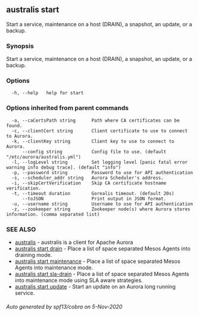 ## australis start

Start a service, maintenance on a host (DRAIN), a snapshot, an update, or a backup.

### Synopsis

Start a service, maintenance on a host (DRAIN), a snapshot, an update, or a backup.

### Options

```
  -h, --help   help for start
```

### Options inherited from parent commands

```
  -a, --caCertsPath string      Path where CA certificates can be found.
  -c, --clientCert string       Client certificate to use to connect to Aurora.
  -k, --clientKey string        Client key to use to connect to Aurora.
      --config string           Config file to use. (default "/etc/aurora/australis.yml")
  -l, --logLevel string         Set logging level [panic fatal error warning info debug trace]. (default "info")
  -p, --password string         Password to use for API authentication
  -s, --scheduler_addr string   Aurora Scheduler's address.
  -i, --skipCertVerification    Skip CA certificate hostname verification.
  -t, --timeout duration        Gorealis timeout. (default 20s)
      --toJSON                  Print output in JSON format.
  -u, --username string         Username to use for API authentication
  -z, --zookeeper string        Zookeeper node(s) where Aurora stores information. (comma separated list)
```

### SEE ALSO

* [australis](australis.md)	 - australis is a client for Apache Aurora
* [australis start drain](australis_start_drain.md)	 - Place a list of space separated Mesos Agents into draining mode.
* [australis start maintenance](australis_start_maintenance.md)	 - Place a list of space separated Mesos Agents into maintenance mode.
* [australis start sla-drain](australis_start_sla-drain.md)	 - Place a list of space separated Mesos Agents into maintenance mode using SLA aware strategies.
* [australis start update](australis_start_update.md)	 - Start an update on an Aurora long running service.

###### Auto generated by spf13/cobra on 5-Nov-2020
